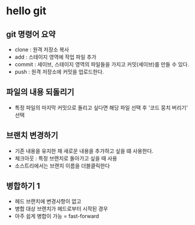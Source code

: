 # hello git

## git 명령어 요약

- clone : 원격 저장소 복사
- add : 스테이지 영역에 작업 파일 추가
- commit : 세이브, 스테이지 영역의 파일들을 가지고 커밋(세이브)를 만들 수 있다.
- push : 원격 저장소에 커밋을 업로드한다. 


## 파일의 내용 되돌리기

- 특정 파일의 마지막 커밋으로 돌리고 싶다면 해당 파일 선택 후 '코드 뭉치 버리기' 선택 


## 브랜치 변경하기

- 기존 내용을 유지한 채 새로운 내용을 추가하고 싶을 떄 사용한다.
- 체크아웃 : 특정 브랜치로 돌아가고 싶을 때 사용
- 소스트리에서는 브랜치 이름을 더블클릭한다


## 병합하기 1

- 헤드 브랜치에 변경사항이 없고 
- 병합 대상 브랜치가 헤드로부터 시작된 경우 
- 아주 쉽게 병합이 가능 = fast-forward